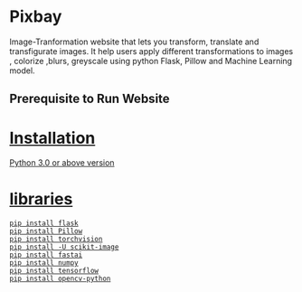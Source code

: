 # Pixbay
Image-Tranformation website that lets you transform, translate and transfigurate images.
It help users apply different transformations to images , colorize ,blurs, greyscale using python Flask, Pillow and Machine Learning model.

## Prerequisite to Run Website<u>

# Installation
Python 3.0 or above version

# libraries
```
pip install flask
pip install Pillow
pip install torchvision
pip install -U scikit-image
pip install fastai
pip install numpy
pip install tensorflow
pip install opencv-python
```
